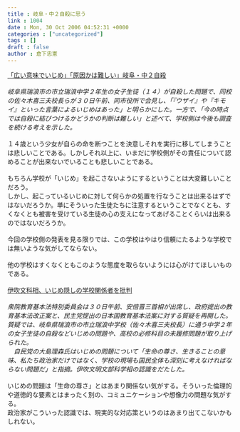 ```yaml
---
title : 岐阜・中２自殺に思う
link : 1004
date : Mon, 30 Oct 2006 04:52:31 +0000
categories : ["uncategorized"]
tags : []
draft : false
author : 倉下忠憲
---
```


<A HREF="http://www.asahi.com/national/update/1030/NGY200610300011.html" TARGET="_blank">「広い意味でいじめ」「原因かは難しい」岐阜・中２自殺</A><BR><BR><I>岐阜県瑞浪市の市立瑞浪中学２年生の女子生徒（１４）が自殺した問題で、同校の佐々木喜三夫校長らが３０日午前、同市役所で会見し、「『ウザイ』や『キモイ』といった言葉によるいじめはあった」と明らかにした。一方で、「今の時点では自殺に結びつけるかどうかの判断は難しい」と述べて、学校側は今後も調査を続ける考えを示した。</I> <BR><BR>１４歳という少女が自らの命を断つことを決意しそれを実行に移してしまうことは悲しいことである。しかしそれ以上に、いまだに学校側がその責任について認めることが出来ないでいることも悲しいことである。<BR><BR>もちろん学校が「いじめ」を起こさないようにするということは大変難しいことだろう。<BR>しかし、起こっているいじめに対して何らかの処置を行なうことは出来るはずではないだろうか。単にそういった生徒たちに注意するということでなくとも、すくなくとも被害を受けている生徒の心の支えになってあげることくらいは出来るのではないだろうか。<BR><BR>今回の学校側の発表を見る限りでは、この学校はやはり信頼にたるような学校では無いような気がしてならない。<BR><BR>他の学校はすくなくともこのような態度を取らないようには心がけてほしいものである。<BR><BR><A HREF="http://www.iza.ne.jp/news/newsarticle/politics/dompolicy/25484/" TARGET="_blank">伊吹文科相、いじめ隠しの学校関係者を批判</A><BR><BR><I>衆院教育基本法特別委員会は３０日午前、安倍晋三首相が出席し、政府提出の教育基本法改正案と、民主党提出の日本国教育基本法案に対する質疑を再開した。質疑では、岐阜県瑞浪市の市立瑞浪中学校（佐々木喜三夫校長）に通う中学２年の女子生徒の自殺などいじめの問題や、高校の必修科目の未履修問題が取り上げられた。<BR>　自民党の大島理森氏はいじめの問題について「生命の尊さ、生きることの意味、私たち政治家だけではなく、学校の現場も国民全体も深刻に考えなければならない問題だ」と指摘。伊吹文明文部科学相の認識をだたした。</I><BR><BR>いじめの問題は「生命の尊さ」とはあまり関係ない気がする。そういった倫理的や道徳的な要素とはまったく別の、コミュニケーションや想像力の問題な気がする。<BR>政治家がこういった認識では、現実的な対応策というのはあまり出てこないかもしれない。<br><br>
